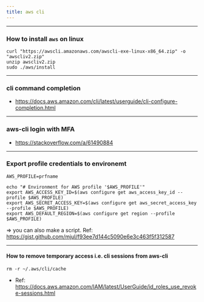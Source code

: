 ```yaml
---
title: aws cli
---
```


----
### How to install `aws` on linux

```shell
curl "https://awscli.amazonaws.com/awscli-exe-linux-x86_64.zip" -o "awscliv2.zip"
unzip awscliv2.zip
sudo ./aws/install
```
----
### cli command completion
- https://docs.aws.amazon.com/cli/latest/userguide/cli-configure-completion.html

----
### aws-cli login with MFA

- https://stackoverflow.com/a/61490884

----
### Export profile credentials to environemt

```shell
AWS_PROFILE=prfname

echo "# Environment for AWS profile '$AWS_PROFILE'"
export AWS_ACCESS_KEY_ID=$(aws configure get aws_access_key_id --profile $AWS_PROFILE)
export AWS_SECRET_ACCESS_KEY=$(aws configure get aws_secret_access_key --profile $AWS_PROFILE)
export AWS_DEFAULT_REGION=$(aws configure get region --profile $AWS_PROFILE)
```

=> you can also make a script. Ref: https://gist.github.com/mjul/f93ee7d144c5090e6e3c463f5f312587

----
#### How to remove temporary access i.e. cli sessions from aws-cli

```shell
rm -r ~/.aws/cli/cache
```
- Ref: https://docs.aws.amazon.com/IAM/latest/UserGuide/id_roles_use_revoke-sessions.html
